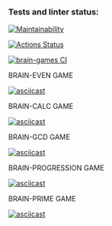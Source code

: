 ### Tests and linter status:
[![Maintainability](https://api.codeclimate.com/v1/badges/a99a88d28ad37a79dbf6/maintainability)](https://codeclimate.com/github/codeclimate/codeclimate/maintainability)

[![Actions Status](https://github.com/utkonoser/python-project-lvl1/workflows/hexlet-check/badge.svg)](https://github.com/utkonoser/python-project-lvl1/actions)


[![brain-games CI](https://github.com/utkonoser/python-project-lvl1/actions/workflows/brain-games.yml/badge.svg)](https://github.com/utkonoser/python-project-lvl1/actions/workflows/brain-games.yml)

BRAIN-EVEN GAME

[![asciicast](https://asciinema.org/a/2ZHcB3lYWGxFm2I98HGlFOUeJ.svg)](https://asciinema.org/a/2ZHcB3lYWGxFm2I98HGlFOUeJ)

BRAIN-CALC GAME

[![asciicast](https://asciinema.org/a/fHfjGOSwVWnyZYZXDSCR2u8gX.svg)](https://asciinema.org/a/fHfjGOSwVWnyZYZXDSCR2u8gX)

BRAIN-GCD GAME

[![asciicast](https://asciinema.org/a/P6ROYmijiDBtdCpsXVI92gzMi.svg)](https://asciinema.org/a/P6ROYmijiDBtdCpsXVI92gzMi)

BRAIN-PROGRESSION GAME

[![asciicast](https://asciinema.org/a/FmGVUJAmZF7GKeE7hVoxInZoi.svg)](https://asciinema.org/a/FmGVUJAmZF7GKeE7hVoxInZoi)

BRAIN-PRIME GAME

[![asciicast](https://asciinema.org/a/I6CjE2whiKuOABR7riPg5BGkQ.svg)](https://asciinema.org/a/I6CjE2whiKuOABR7riPg5BGkQ)


